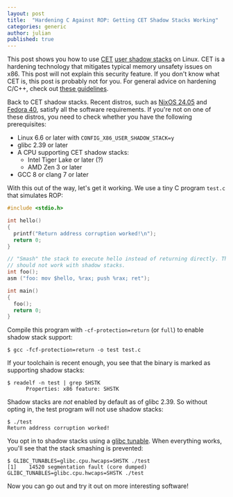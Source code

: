 ```yaml
---
layout: post
title:  "Hardening C Against ROP: Getting CET Shadow Stacks Working"
categories: generic
author: julian
published: true
---
```


This post shows you how to use
[CET](https://www.intel.com/content/www/us/en/developer/articles/technical/technical-look-control-flow-enforcement-technology.html)
[user shadow stacks](https://lwn.net/Articles/885220/) on Linux. CET
is a hardening technology that mitigates typical memory unsafety
issues on x86. This post will not explain this security feature. If
you don't know what CET is, this post is probably not for you. For general
advice on hardening C/C++, check out [these
guidelines](https://best.openssf.org/Compiler-Hardening-Guides/Compiler-Options-Hardening-Guide-for-C-and-C++.html).

Back to CET shadow stacks. Recent distros, such as [NixOS
24.05](https://nixos.org/) and [Fedora
40](https://fedoraproject.org/), satisfy all the software
requirements. If you're not on one of these distros, you need to check
whether you have the following prerequisites:

- Linux 6.6 or later with `CONFIG_X86_USER_SHADOW_STACK=y`
- glibc 2.39 or later
- A CPU supporting CET shadow stacks:
  - Intel Tiger Lake or later (?)
  - AMD Zen 3 or later
- GCC 8 or clang 7 or later

With this out of the way, let's get it working. We use a tiny C
program `test.c` that simulates ROP:

```c
#include <stdio.h>

int hello()
{
  printf("Return address corruption worked!\n");
  return 0;
}

// "Smash" the stack to execute hello instead of returning directly. This
// should not work with shadow stacks.
int foo();
asm ("foo: mov $hello, %rax; push %rax; ret");

int main()
{
  foo();
  return 0;
}
```

Compile this program with `-cf-protection=return` (or `full`) to
enable shadow stack support:

```console
$ gcc -fcf-protection=return -o test test.c
```

If your toolchain is recent enough, you see that the binary is marked
as supporting shadow stacks:

```console
$ readelf -n test | grep SHSTK
	  Properties: x86 feature: SHSTK
```

Shadow stacks are _not_ enabled by default as of glibc 2.39. So without opting
in, the test program will not use shadow stacks:

```
$ ./test
Return address corruption worked!
```

You opt in to shadow stacks using a [glibc
tunable](https://www.gnu.org/software/libc/manual/html_node/Tunables.html). When
everything works, you'll see that the stack smashing is prevented:

```console
$ GLIBC_TUNABLES=glibc.cpu.hwcaps=SHSTK ./test
[1]    14520 segmentation fault (core dumped)  GLIBC_TUNABLES=glibc.cpu.hwcaps=SHSTK ./test
```

Now you can go out and try it out on more interesting software!
